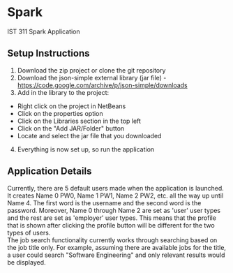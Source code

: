 # Spark
IST 311 Spark Application

## Setup Instructions

1. Download the zip project or clone the git repository
2. Download the json-simple external library (jar file) - https://code.google.com/archive/p/json-simple/downloads
3. Add in the library to the project:

- Right click on the project in NetBeans
- Click on the properties option
- Click on the Libraries section in the top left
- Click on the "Add JAR/Folder" button
- Locate and select the jar file that you downloaded

4. Everything is now set up, so run the application
  
## Application Details
  
Currently, there are 5 default users made when the application is launched. It creates Name 0 PW0, Name 1 PW1, Name 2 PW2, etc. all the way up until Name 4. The first word is the username and the second word is the password. Moreover, Name 0 through Name 2 are set as 'user' user types and the rest are set as 'employer' user types. This means that the profile that is shown after clicking the profile button will be different for the two types of users.
<br>
The job search functionality currently works through searching based on the job title only. For example, assuming there are available jobs for the title, a user could search "Software Engineering" and only relevant results would be displayed.

